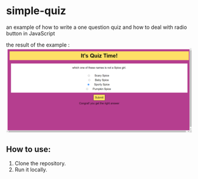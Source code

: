 ﻿# simple-quiz
 an example of how to write a one question quiz and how to deal with radio button in JavaScript


the result of the example :
<img src='result.png'>

## How to use:

1. Clone the repository.
2. Run it locally.
